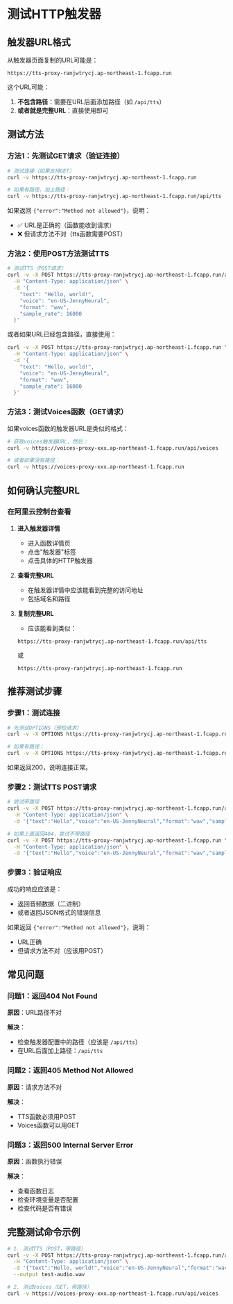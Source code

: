 # 测试HTTP触发器

## 触发器URL格式

从触发器页面复制的URL可能是：
```
https://tts-proxy-ranjwtrycj.ap-northeast-1.fcapp.run
```

这个URL可能：
1. **不包含路径**：需要在URL后面添加路径（如 `/api/tts`）
2. **或者就是完整URL**：直接使用即可

## 测试方法

### 方法1：先测试GET请求（验证连接）

```bash
# 测试连接（如果支持GET）
curl -v https://tts-proxy-ranjwtrycj.ap-northeast-1.fcapp.run

# 如果有路径，加上路径：
curl -v https://tts-proxy-ranjwtrycj.ap-northeast-1.fcapp.run/api/tts
```

如果返回 `{"error":"Method not allowed"}`，说明：
- ✅ URL是正确的（函数能收到请求）
- ❌ 但请求方法不对（tts函数需要POST）

### 方法2：使用POST方法测试TTS

```bash
# 测试TTS（POST请求）
curl -v -X POST https://tts-proxy-ranjwtrycj.ap-northeast-1.fcapp.run/api/tts \
  -H "Content-Type: application/json" \
  -d '{
    "text": "Hello, world!",
    "voice": "en-US-JennyNeural",
    "format": "wav",
    "sample_rate": 16000
  }'
```

或者如果URL已经包含路径，直接使用：

```bash
curl -v -X POST https://tts-proxy-ranjwtrycj.ap-northeast-1.fcapp.run \
  -H "Content-Type: application/json" \
  -d '{
    "text": "Hello, world!",
    "voice": "en-US-JennyNeural",
    "format": "wav",
    "sample_rate": 16000
  }'
```

### 方法3：测试Voices函数（GET请求）

如果voices函数的触发器URL是类似的格式：

```bash
# 获取voices触发器URL，然后：
curl -v https://voices-proxy-xxx.ap-northeast-1.fcapp.run/api/voices

# 或者如果没有路径：
curl -v https://voices-proxy-xxx.ap-northeast-1.fcapp.run
```

## 如何确认完整URL

### 在阿里云控制台查看

1. **进入触发器详情**
   - 进入函数详情页
   - 点击"触发器"标签
   - 点击具体的HTTP触发器

2. **查看完整URL**
   - 在触发器详情中应该能看到完整的访问地址
   - 包括域名和路径

3. **复制完整URL**
   - 应该能看到类似：
   ```
   https://tts-proxy-ranjwtrycj.ap-northeast-1.fcapp.run/api/tts
   ```
   或
   ```
   https://tts-proxy-ranjwtrycj.ap-northeast-1.fcapp.run
   ```

## 推荐测试步骤

### 步骤1：测试连接

```bash
# 先测试OPTIONS（预检请求）
curl -v -X OPTIONS https://tts-proxy-ranjwtrycj.ap-northeast-1.fcapp.run

# 如果有路径：
curl -v -X OPTIONS https://tts-proxy-ranjwtrycj.ap-northeast-1.fcapp.run/api/tts
```

如果返回200，说明连接正常。

### 步骤2：测试TTS POST请求

```bash
# 尝试带路径
curl -v -X POST https://tts-proxy-ranjwtrycj.ap-northeast-1.fcapp.run/api/tts \
  -H "Content-Type: application/json" \
  -d '{"text":"Hello","voice":"en-US-JennyNeural","format":"wav","sample_rate":16000}'

# 如果上面返回404，尝试不带路径
curl -v -X POST https://tts-proxy-ranjwtrycj.ap-northeast-1.fcapp.run \
  -H "Content-Type: application/json" \
  -d '{"text":"Hello","voice":"en-US-JennyNeural","format":"wav","sample_rate":16000}'
```

### 步骤3：验证响应

成功的响应应该是：
- 返回音频数据（二进制）
- 或者返回JSON格式的错误信息

如果返回 `{"error":"Method not allowed"}`，说明：
- URL正确
- 但请求方法不对（应该用POST）

## 常见问题

### 问题1：返回404 Not Found

**原因**：URL路径不对

**解决**：
- 检查触发器配置中的路径（应该是 `/api/tts`）
- 在URL后面加上路径：`/api/tts`

### 问题2：返回405 Method Not Allowed

**原因**：请求方法不对

**解决**：
- TTS函数必须用POST
- Voices函数可以用GET

### 问题3：返回500 Internal Server Error

**原因**：函数执行错误

**解决**：
- 查看函数日志
- 检查环境变量是否配置
- 检查代码是否有错误

## 完整测试命令示例

```bash
# 1. 测试TTS（POST，带路径）
curl -v -X POST https://tts-proxy-ranjwtrycj.ap-northeast-1.fcapp.run/api/tts \
  -H "Content-Type: application/json" \
  -d '{"text":"Hello, world!","voice":"en-US-JennyNeural","format":"wav","sample_rate":16000}' \
  --output test-audio.wav

# 2. 测试Voices（GET，带路径）
curl -v https://voices-proxy-xxx.ap-northeast-1.fcapp.run/api/voices
```

